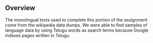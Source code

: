 ## Overview
The monolingual texts used to complete this portion of the assignment come from the wikipedia data dumps. We were able to find samples of language data by using Telugu words as search terms because Google indexes pages written in Telugu.
